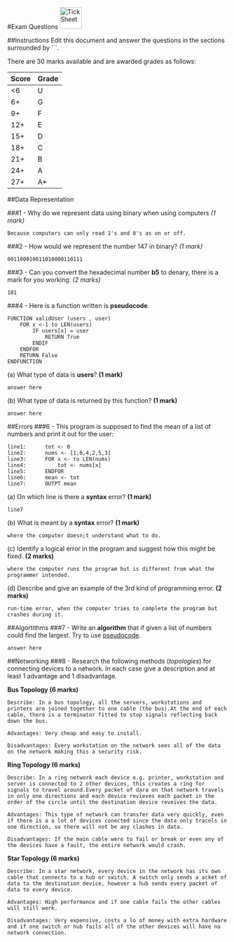 #Exam Questions <img src="../../Resources/exam.png" width=50px alt="Tick Sheet">

##Instructions
Edit this document and answer the questions in the sections surrounded by ```.

There are 30 marks available and are awarded grades as follows:

|Score|Grade|
|-----|-----|
|<6|U|
|6+|G|
|9+|F|
|12+|E|
|15+|D|
|18+|C|
|21+|B|
|24+|A|
|27+|A*|


##Data Representation

###1 - Why do we represent data using binary when using computers *(1 mark)*

```
Because computers can only read 1's and 0's as on or off.
```
###2 - How would we represent the number 147 in binary? *(1 mark)*
```
001100010011010000110111
```
###3 - Can you convert the hexadecimal number **b5** to denary, there is a mark for you working. *(2 marks)*
```
181
```
###4 - Here is a function written is **pseudocode**.
```
FUNCTION validUser (users , user)
    FOR x <-1 to LEN(users)
        IF users[x] = user
			RETURN True
		ENDIF
	ENDFOR
	RETURN False
ENDFUNCTION
```

(a) What type of data is **users**? **(1 mark)**
```
answer here
```

(b) What type of data is returned by this function? **(1 mark)**
```
answer here
```

##Errors
###6 - This program is supposed to find the mean of a list of numbers and print it out for the user:
```
line1:		tot <- 0
line2:		nums <- [1,6,4,2,5,3]
line3:		FOR x <- to LEN(nums)
line4:			tot <- nums[x]
line5:		ENDFOR
line6:		mean <- tot
line7:		OUTPT mean
```

(a) On which line is there a **syntax** error? **(1 mark)**
```
line7
```

(b) What is meant by a **syntax** error? **(1 mark)**
```
where the computer doesn;t understand what to do.
```

(c) Identify a logical error in the program and suggest how this might be fixed. **(2 marks)**
```
where the computer runs the program but is different from what the programmer intended.
```

(d) Describe and give an example of the 3rd kind of programming error. **(2 marks)**
```
run-time error, when the computer tries to complete the program but crashes during it.
```

##Algortithms
###7 - Write an **algorithm** that if given a list of numbers could find the largest. Try to use [pseudocode](http://filestore2.aqa.org.uk/subjects/AQA-GCSE-COMPSCI-W-TRB-PSEU.PDF).
```
answer here
```

##Networking
###8 - Research the following methods (*topologies*) for connecting devices to a network. In each case give a description and at least 1 advantage and 1 disadvantage.

**Bus Topology (6 marks)**
```
Describe: In a bus topology, all the servers, workstations and printers are joined together to one cable (the bus).At the end of each cable, there is a terminator fitted to stop signals reflecting back down the bus.

Advantages: Very cheap and easy to install.

Disadvantages: Every workstation on the network sees all of the data on the network making this a security risk.
```

**Ring Topology (6 marks)**
```
Describe: In a ring network each device e.g. printer, workstation and server is connected to 2 other devices, this creates a ring for signals to travel around.Every packet of dara on that network travels in only one directions and each device revieves each packet in the order of the circle until the destination device reveives the data.

Advantages: This type of network can transfer data very quickly, even if there is a a lot of devices conected since the data only tracels in one direction, so there will not be any clashes in data.

Disadvantages: If the main cable were to fail or break or even any of the devices have a fault, the entire network would crash.
```

**Star Topology (6 marks)**
```
Describe: In a star network, every device in the network has its own cable that connects to a hub or switch. A switch only sends a acket of data to the destination device, however a hub sends every packet of data to every device.

Advantages: High performance and if one cable fails the other cables will still work.

Disadvantages: Very expensive, costs a lo of money with extra hardware and if one switch or hub fails all of the other devices will have no network connection.
```
